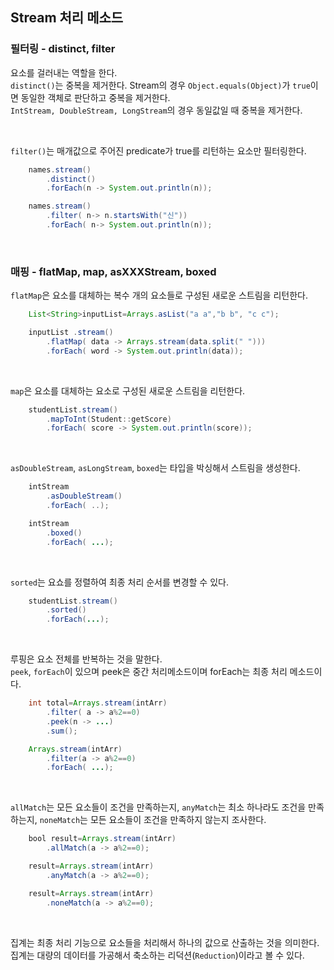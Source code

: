 ## Stream 처리 메소드

### 필터링 - distinct, filter
요소를 걸러내는 역할을 한다.  
`distinct()`는 중복을 제거한다. Stream의 경우 `Object.equals(Object)`가 `true`이면 동일한 객체로 판단하고 중복을 제거한다.  
`IntStream, DoubleStream, LongStream`의 경우 동일값일 때 중복을 제거한다.  

<br/>

`filter()`는 매개값으로 주어진 predicate가 true를 리턴하는 요소만 필터링한다.  

```java
    names.stream()
        .distinct()
        .forEach(n -> System.out.println(n));

    names.stream()
        .filter( n-> n.startsWith("신"))
        .forEach( n-> System.out.println(n));
```

<br/>

### 매핑 - flatMap, map, asXXXStream, boxed
`flatMap`은 요소를 대체하는 복수 개의 요소들로 구성된 새로운 스트림을 리턴한다.  
```java
    List<String>inputList=Arrays.asList("a a","b b", "c c");

    inputList .stream()
        .flatMap( data -> Arrays.stream(data.split(" ")))
        .forEach( word -> System.out.println(data));

``` 
<br/>

`map`은 요소를 대체하는 요소로 구성된 새로운 스트림을 리턴한다.  
```java
    studentList.stream()
        .mapToInt(Student::getScore)
        .forEach( score -> System.out.println(score));
```
<br/>

`asDoubleStream`, `asLongStream`, `boxed`는 타입을 박싱해서 스트림을 생성한다.  
```java
    intStream
        .asDoubleStream()
        .forEach( ..);

    intStream
        .boxed()
        .forEach( ...);

```

<br/>

`sorted`는 요쇼를 정렬하여 최종 처리 순서를 변경할 수 있다.  
```java
    studentList.stream()
        .sorted()
        .forEach(...);
```
<br/>

루핑은 요소 전체를 반복하는 것을 말한다.  
`peek`, `forEach`이 있으며 peek은 중간 처리메소드이며 forEach는 최종 처리 메소드이다.  

```java
    int total=Arrays.stream(intArr)
        .filter( a -> a%2==0)
        .peek(n -> ...)
        .sum();

    Arrays.stream(intArr)
        .filter(a -> a%2==0)
        .forEach( ...);

```

<br/>

`allMatch`는 모든 요소들이 조건을 만족하는지, `anyMatch`는 최소 하나라도 조건을 만족하는지, `noneMatch`는 모든 요소들이 조건을 만족하지 않는지 조사한다.  

```java
    bool result=Arrays.stream(intArr)
        .allMatch(a -> a%2==0);

    result=Arrays.stream(intArr)
        .anyMatch(a -> a%2==0);

    result=Arrays.stream(intArr)
        .noneMatch(a -> a%2==0);
```

<br/>

집계는 최종 처리 기능으로 요소들을 처리해서 하나의 값으로 산출하는 것을 의미한다.    
집계는 대량의 데이터를 가공해서 축소하는 리덕션(`Reduction`)이라고 볼 수 있다.  
